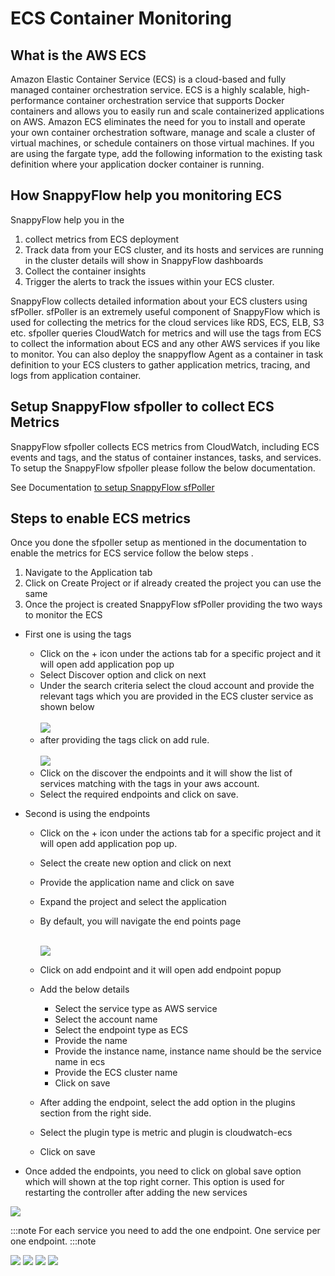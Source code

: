 # ECS Container Monitoring 

## What is the AWS ECS
Amazon Elastic Container Service (ECS) is a cloud-based and fully managed container orchestration service. ECS is a highly scalable, high-performance container orchestration service that supports Docker containers and allows you to easily run and scale containerized applications on AWS. Amazon ECS eliminates the need for you to install and operate your own container orchestration software, manage and scale a cluster of virtual machines, or schedule containers on those virtual machines.
If you are using the fargate type, add the following information to the existing task definition where your application docker container is running.

## How SnappyFlow help you monitoring ECS
SnappyFlow help you in the
1.	collect metrics from ECS deployment
2.	Track data from your ECS cluster, and its hosts and services are running in the cluster details will show in SnappyFlow dashboards
3.	Collect the container insights 
4.	Trigger the alerts to track the issues within your ECS cluster.

SnappyFlow collects detailed information about your ECS clusters using sfPoller. sfPoller is an extremely useful component of SnappyFlow which is used for collecting the metrics for the cloud services like RDS, ECS, ELB, S3 etc. sfpoller queries CloudWatch for metrics and will use the tags from ECS to collect the information about ECS and any other AWS services if you like to monitor. 
You can also deploy the snappyflow Agent as a container in task definition to your ECS clusters to gather application metrics, tracing, and logs from application container.

## Setup SnappyFlow sfpoller to collect ECS Metrics
SnappyFlow sfpoller collects ECS metrics from CloudWatch, including ECS events and tags, and the status of container instances, tasks, and services. To setup the SnappyFlow sfpoller please follow the below documentation.

See Documentation [to setup SnappyFlow sfPoller](https://docs.snappyflow.io/docs/sfPoller/aws_setup)

## Steps to enable ECS metrics
Once you done the sfpoller setup as mentioned in the documentation to enable the metrics for ECS service follow the below steps .
1.	Navigate to the Application tab
2.	Click on Create Project or if already created the project you can use the same
3.	Once the project is created SnappyFlow sfPoller providing the two ways to monitor the ECS
- First one is using the tags
    - Click on the + icon under the actions tab for a specific project and it will open add application pop up
    - Select Discover option and click on next
    - Under the search criteria select the cloud account and provide the relevant tags which you are provided in the ECS cluster service as shown below<br/><br/>
        <img src="/img/java/Enable_ECS_service_tag.png" />
    - after providing the tags click on add rule. <br/><br/>
        <img src="/img/java/Enable_ECS_Add_Tags.png" />
    - Click on the discover the endpoints and it will show the list of services matching with the tags in your aws account. 
    - Select the required endpoints and click on save.
    
- Second is using the endpoints
    - Click on the + icon under the actions tab for a specific project and it will open add application pop up.
    - Select the create new option and click on next
    - Provide the application name and click on save
    - Expand the project and select the application
    - By default, you will navigate the end points page<br/><br/>

        <img src="/img/java/Enable_ECS_Endpoints.png" />

    - Click on add endpoint and it will open add endpoint popup
    - Add the below details 
        - Select the service type as AWS service
        - Select the account name
        - Select the endpoint type as ECS
        - Provide the name
        - Provide the instance name, instance name should be the service name in ecs
        - Provide the ECS cluster name
        - Click on save
    - After adding the endpoint, select the add option in the plugins section from the right side.
    - Select the plugin type is metric and plugin is cloudwatch-ecs
    - Click on save
-  Once added the endpoints, you need to click on global save option which will shown at the top right corner. This option is used for restarting the controller after adding the new services

<img src="/img/java/Enable_ECS_Endpoints1.png" />

:::note
For each service you need to add the one endpoint. One service per one endpoint.
:::note
    
<img src="/img/java/Enable_ECS_Inventory.png" />
<img src="/img/java/Enable_ECS_Dashboard.png" />
<img src="/img/java/Enable_ECS-Dashboard_TaskDetails.png"/>
<img src="/img/java/Enable_ECS-Dashboard_Alerts.png"/>
        


